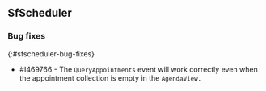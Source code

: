 ## SfScheduler

### Bug fixes
{:#sfscheduler-bug-fixes}

* \#I469766 - The `QueryAppointments` event will work correctly even when the appointment collection is empty in the `AgendaView.`
